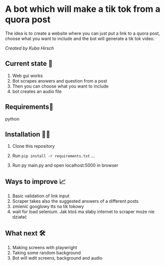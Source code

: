 # A bot which will make a tik tok from a quora post 

The idea is to create a website where you can just put a link to a quora post, choose what you want to include and the bot will generate a tik tok video. 

*Created by Kuba Hirsch*


## Current state 🚢

1. Web gui works
2. Bot scrapes answers and question from a post 
3. Then you can choose what you want to include
4. bot creates an audio file

## Requirements🛒
python

## Installation 👩‍💻

1. Clone this repository
2. Run `pip install -r requirements.txt`
...

3. Run py main.py and open localhost:5000 in browser

## Ways to improve 📈

1. Basic validation of link input 
2. Scraper takes also the suggested answers of a different posts 
3. zmienić googlowy tts na tik tokowy
4. wait for load selenium. Jak ktoś ma słaby internet to scraper może nie działać 

## What next 🛠
1. Making screens with playwright
2. Taking some random background
2. Bot will wdit screens, background and audio
